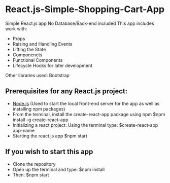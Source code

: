 # React.js-Simple-Shopping-Cart-App
Simple React.js app 
No Database/Back-end included
This app includes work with:
- Props
- Raising and Handling Events
- Lifting the State
- Componenets
- Functional Components
- Lifecycle Hooks for later development

Other libraries used: Bootstrap

## Prerequisites for any React.js project:
- [Node.js](https://nodejs.org/en/) (Used to start the local front-end server for the app as well as installing npm packages)
- From the terminal, install the create-react-app package using npm
  $npm install -g create-react-app
- Initializing a react project:
  Using the terminal type:
  $create-react-app app-name
- Starting the react.js app
  $npm start
  
## If you wish to start this app
- Clone the repository
- Open up the terminal and type: $npm install
- Then: $npm start 
